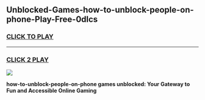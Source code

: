 
## Unblocked-Games-how-to-unblock-people-on-phone-Play-Free-0dlcs
<h3>
<a href="https://premium76.site?title=how-to-unblock-people-on-phone&ref=21A">CLICK TO PLAY</a></h3>
<hr>

<h3>
<a href="https://premium76.site?title=how-to-unblock-people-on-phone&ref=21A">CLICK 2 PLAY</a>
  
</h3>

<a href="https://premium76.site?title=how-to-unblock-people-on-phone&ref=21A"><img src="https://clearcache.store/games.png"></a>


**how-to-unblock-people-on-phone games unblocked: Your Gateway to Fun and Accessible Online Gaming**
